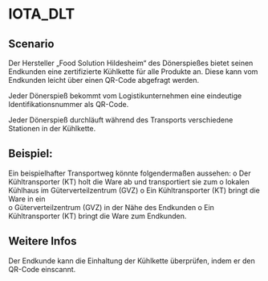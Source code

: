 # IOTA_DLT

## Scenario
Der Hersteller „Food Solution Hildesheim“ des Dönerspießes bietet seinen Endkunden eine 
zertifizierte Kühlkette für alle Produkte an. Diese kann vom Endkunden leicht über einen QR-Code 
abgefragt werden. 

Jeder Dönerspieß bekommt vom Logistikunternehmen eine eindeutige Identifikationsnummer als QR-Code. 

Jeder Dönerspieß durchläuft während des Transports verschiedene Stationen in der Kühlkette. 


## Beispiel:
Ein beispielhafter Transportweg könnte folgendermaßen aussehen: 
o  Der Kühltransporter (KT) holt die Ware ab und transportiert sie zum 
o  lokalen Kühlhaus im Güterverteilzentrum (GVZ) 
o  Ein Kühltransporter (KT) bringt die Ware in ein  
o  Güterverteilzentrum (GVZ) in der Nähe des Endkunden 
o  Ein Kühltransporter (KT) bringt die Ware zum Endkunden.  

## Weitere Infos
Der Endkunde kann die Einhaltung der Kühlkette überprüfen, indem er den QR-Code einscannt.
